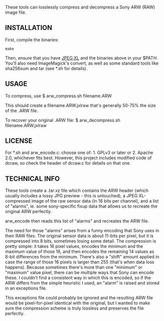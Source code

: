 These tools can losslessly compress and decompress a Sony ARW (RAW) image file.

## INSTALLATION

First, compile the binaries:

    make

Then, ensure that you have [JPEG XL](https://jpeg.org/jpegxl/) and the binaries
above in your $PATH. You'll also need ImageMagick's convert, as well as some
standard tools like sha256sum and tar (see *.sh for details).

## USAGE

To compress, use
 $ arw_compress.sh filename.ARW

This should create a filename.ARW.jxlraw that's generally 50-75% the size
of the .ARW file.

To recover your original .ARW file:
 $ arw_decompress.sh filename.ARW.jxlraw

## LICENSE

For *.sh and arw_encode.c: choose one of: 1. GPLv3 or later or 2. Apache 2.0,
whichever fits best. However, this project includes modified code of dcraw,
so check the header of dcraw.c for details on that one.

## TECHNICAL INFO

These tools create a .tar.xz file which contains the ARW header (which
usually includes a lossy JPG preview - this is untouched), a JPEG XL-compressed
image of the raw sensor data (in 16 bits per channel), and a list of "alarms",
ie. some sony-specific fixup data that allows us to recreate the original ARW
perfectly.

arw_encode then reads this list of "alarms" and recreates the ARW file.

The need for those "alarms" arises from a funny encoding that Sony uses
in their RAW files. The original sensor data is about 11-bits per pixel,
but it is compressed into 8 bits, sometimes losing some detail. The
compression is pretty simple: it takes 16 pixel values, encodes the
minimum and the maximum value of those 16, and then encodes the remaining 14
values as 8-bit differences from the minimum. There's also a "shift" amount
applied in case the range of those 16 pixels is larger than 255 (that's when
data loss happens). Because sometimes there's more than one "minimum" or
"maximum" value pixel, there can be multiple ways that Sony can encode these.
I couldn't find a consistent way in which this is encoded, so if the ARW
differs from the simple heuristic I used, an "alarm" is raised and stored in
an exceptions file.

This exceptions file could probably be ignored and the resulting ARW file
would be pixel-for-pixel identical with the original, but I wanted to make
sure the compression scheme is truly lossless and preserves the file
perfectly.
